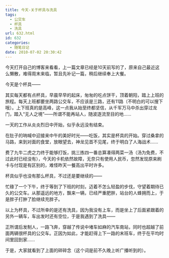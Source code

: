 ```yaml
---
title: 今天-关于杯具与洗具
tags:
  - 公交车
  - 杯具
  - 洗具
url: 632.html
id: 632
categories:
  - 随笔日记
date: 2010-07-02 20:30:42
---
```


今天打开自己的博客来看看，上一篇文章已经是10天前写的了，原来自己最近这么懒散，难得周末来临，暂且先补记一篇，稍后继续奉上大餐。  

今天是个杯具——  

其实每天都有点杯具，早晨早早的起床，匆匆的吃点饼干，顶着朝阳，踏上上班的旅程。每天上班都要坐两路公交车，不应该是三路，还有11路（不明白的可以搜下哦）。上下班真的是高峰，这一点我从始至终都坚信，从千军万马中杀出穿过龙门，踏入“无人之境”——所谓不能再站人，随波逐流至目的地……  

一天的工作从炎炎烈日中开始，似乎永远没有结束。  

在肚子的呐喊中迎接来中午的美好时光——吃饭，其实是杯具的开始。穿过桑拿的马路，来到对面的食堂，放眼望去，神龙见首不见尾，终于明白了人海战术……  

费了九牛二虎之力终于能够打饭，挑三拣四一番总算凑得两菜一汤（汤为免费，不过此时已经没有），今天的卡机依然故障，无奈只有使用人民币，忽然发现原来刷卡与付现是有区别的，难怪昨天一餐高出平时许多。  

杯具似乎也没有那么杯具，不过还是要继续的——  

忙碌了一个下午，终于等到了下班的时刻，迈着不怎么轻盈的步伐，守望着期待已久的公交车。从那遥远的地方，飘来一辆，已经严重肥胖，站台的人蜂拥而上，于是胖子打肿了脸继续充胖子。  

以上为杯具，不过所幸的是还有洗具，因为我没有上车，而是坐上了后面紧跟着的另外一辆车，车出发时还有空位，于是我遇到了洗具——  

正所谓后发制人，一路飞奔，穿越了传说中堵车如麻的汽车南站，同时也超越了前面两辆很杯具的公交车。正因为如此，才能赶得上下一路的末班车，终于在平均时间里回到家……  

于是，大家就看到了上面的碎碎念（这个词是前不久晚上听广播听到的）。